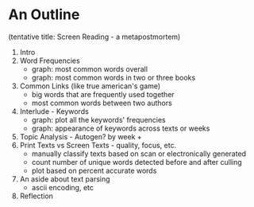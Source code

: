 # An Outline
(tentative title: Screen Reading - a metapostmortem)

1. Intro
2. Word Frequencies
    + graph: most common words overall
    + graph: most common words in two or three books
3. Common Links (like true american's game)
    + big words that are frequently used together
    + most common words between two authors
3. Interlude - Keywords
    + graph: plot all the keywords' frequencies
    + graph: appearance of keywords across texts or weeks
4. Topic Analysis - Autogen? by week
    + 
5. Print Texts vs Screen Texts - quality, focus, etc.
    + manually classify texts based on scan or electronically generated
    + count number of unique words detected before and after culling
    + plot based on percent accurate words
6. An aside about text parsing
    + ascii encoding, etc
8. Reflection

